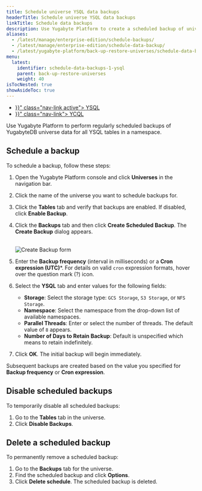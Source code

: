 ```yaml
---
title: Schedule universe YSQL data backups
headerTitle: Schedule universe YSQL data backups
linkTitle: Schedule data backups
description: Use Yugabyte Platform to create a scheduled backup of universe YSQL data.
aliases:
  - /latest/manage/enterprise-edition/schedule-backups/
  - /latest/manage/enterprise-edition/schedule-data-backup/
  - /latest/yugabyte-platform/back-up-restore-universes/schedule-data-backups/
menu:
  latest:
    identifier: schedule-data-backups-1-ysql
    parent: back-up-restore-universes
    weight: 40
isTocNested: true
showAsideToc: true
---
```


<ul class="nav nav-tabs-alt nav-tabs-yb">

  <li >
    <a href="{{< relref "./ysql.md" >}}" class="nav-link active">
      <i class="icon-postgres" aria-hidden="true"></i>
      YSQL
    </a>
  </li>

  <li >
    <a href="{{< relref "./ycql.md" >}}" class="nav-link">
      <i class="icon-cassandra" aria-hidden="true"></i>
      YCQL
    </a>
  </li>

</ul>

Use Yugabyte Platform to perform regularly scheduled backups of YugabyteDB universe data for all YSQL tables in a namespace.

## Schedule a backup

To schedule a backup, follow these steps:

1. Open the Yugabyte Platform console and click **Universes** in the navigation bar.
2. Click the name of the universe you want to schedule backups for.
3. Click the **Tables** tab and verify that backups are enabled. If disabled, click **Enable Backup**.
4. Click the **Backups** tab and then click **Create Scheduled Backup**. The **Create Backup** dialog appears.
    <br/>
    <br/>

    ![Create Backup form](/images/yp/create-scheduled-backup.png)

5. Enter the **Backup frequency** (interval in milliseconds) or a **Cron expression (UTC)***. For details on valid `cron` expression formats, hover over the question mark (?) icon.
6. Select the **YSQL** tab and enter values for the following fields:

    - **Storage**: Select the storage type: `GCS Storage`, `S3 Storage`, or `NFS Storage`.
    - **Namespace**: Select the namespace from the drop-down list of available namespaces.
    - **Parallel Threads**: Enter or select the number of threads. The default value of `8` appears.
    - **Number of Days to Retain Backup**: Default is unspecified which means to retain indefinitely.

7. Click **OK**. The initial backup will begin immediately.

Subsequent backups are created based on the value you specified for **Backup frequency** or **Cron expression**.

## Disable scheduled backups

To temporarily disable all scheduled backups:

1. Go to the **Tables** tab in the universe.
2. Click **Disable Backups**.

## Delete a scheduled backup

To permanently remove a scheduled backup:

1. Go to the **Backups** tab for the universe. 
2. Find the scheduled backup and click **Options**.
3. Click **Delete schedule**. The scheduled backup is deleted.

